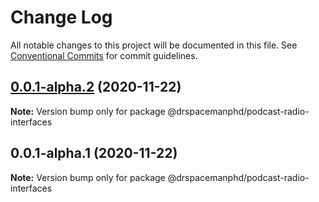 # Change Log

All notable changes to this project will be documented in this file.
See [Conventional Commits](https://conventionalcommits.org) for commit guidelines.

## [0.0.1-alpha.2](https://github.com/drspacemanphd/podcast-radio-web/compare/@drspacemanphd/podcast-radio-interfaces@0.0.1-alpha.1...@drspacemanphd/podcast-radio-interfaces@0.0.1-alpha.2) (2020-11-22)

**Note:** Version bump only for package @drspacemanphd/podcast-radio-interfaces





## 0.0.1-alpha.1 (2020-11-22)

**Note:** Version bump only for package @drspacemanphd/podcast-radio-interfaces
